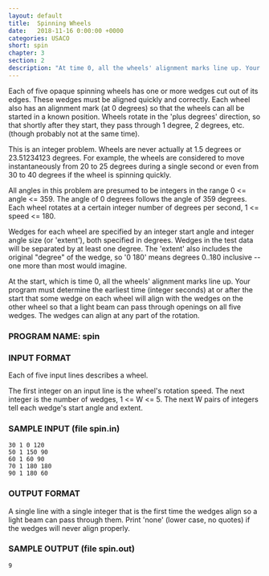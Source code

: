 ```yaml
---
layout: default
title:  Spinning Wheels
date:   2018-11-16 0:00:00 +0000
categories: USACO
short: spin
chapter: 3
section: 2
description: "At time 0, all the wheels' alignment marks line up. Your program must determine the earliest time (integer seconds) at or after the start that some wedge on each wheel will align with the wedges on the other wheel so that a light beam can pass through openings on all five wedges."
---
```


Each of five opaque spinning wheels has one or more wedges cut out of its edges. These wedges must be aligned quickly and correctly. Each wheel also has an alignment mark (at 0 degrees) so that the wheels can all be started in a known position. Wheels rotate in the 'plus degrees' direction, so that shortly after they start, they pass through 1 degree, 2 degrees, etc. (though probably not at the same time).

This is an integer problem. Wheels are never actually at 1.5 degrees or 23.51234123 degrees. For example, the wheels are considered to move instantaneously from 20 to 25 degrees during a single second or even from 30 to 40 degrees if the wheel is spinning quickly.

All angles in this problem are presumed to be integers in the range 0 <= angle <= 359. The angle of 0 degrees follows the angle of 359 degrees. Each wheel rotates at a certain integer number of degrees per second, 1 <= speed <= 180.

Wedges for each wheel are specified by an integer start angle and integer angle size (or 'extent'), both specified in degrees. Wedges in the test data will be separated by at least one degree. The 'extent' also includes the original "degree" of the wedge, so '0 180' means degrees 0..180 inclusive -- one more than most would imagine.

At the start, which is time 0, all the wheels' alignment marks line up. Your program must determine the earliest time (integer seconds) at or after the start that some wedge on each wheel will align with the wedges on the other wheel so that a light beam can pass through openings on all five wedges. The wedges can align at any part of the rotation.

### PROGRAM NAME: spin

### INPUT FORMAT

Each of five input lines describes a wheel.

The first integer on an input line is the wheel's rotation speed. The next integer is the number of wedges, 1 <= W <= 5. The next W pairs of integers tell each wedge's start angle and extent.

### SAMPLE INPUT (file spin.in)

```none
30 1 0 120
50 1 150 90
60 1 60 90
70 1 180 180
90 1 180 60
```

### OUTPUT FORMAT

A single line with a single integer that is the first time the wedges align so a light beam can pass through them. Print 'none' (lower case, no quotes) if the wedges will never align properly.

### SAMPLE OUTPUT (file spin.out)

```none
9
```